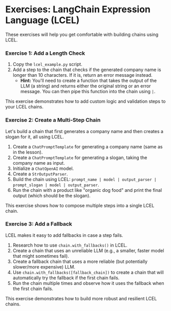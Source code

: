 # Exercises: LangChain Expression Language (LCEL)

These exercises will help you get comfortable with building chains using LCEL.

### Exercise 1: Add a Length Check

1.  Copy the `lcel_example.py` script.
2.  Add a step to the chain that checks if the generated company name is longer than 10 characters. If it is, return an error message instead.
    *   **Hint:** You'll need to create a function that takes the output of the LLM (a string) and returns either the original string or an error message. You can then pipe this function into the chain using `|`.

This exercise demonstrates how to add custom logic and validation steps to your LCEL chains.

### Exercise 2: Create a Multi-Step Chain

Let's build a chain that first generates a company name and then creates a slogan for it, all using LCEL.

1.  Create a `ChatPromptTemplate` for generating a company name (same as in the lesson).
2.  Create a `ChatPromptTemplate` for generating a slogan, taking the company name as input.
3.  Initialize a `ChatOpenAI` model.
4.  Create a `StrOutputParser`.
5.  Build the chain using LCEL: `prompt_name | model | output_parser | prompt_slogan | model | output_parser`.
6.  Run the chain with a product like "organic dog food" and print the final output (which should be the slogan).

This exercise shows how to compose multiple steps into a single LCEL chain.

### Exercise 3: Add a Fallback

LCEL makes it easy to add fallbacks in case a step fails.

1.  Research how to use `chain.with_fallbacks()` in LCEL.
2.  Create a chain that uses an unreliable LLM (e.g., a smaller, faster model that might sometimes fail).
3.  Create a fallback chain that uses a more reliable (but potentially slower/more expensive) LLM.
4.  Use `chain.with_fallbacks([fallback_chain])` to create a chain that will automatically try the fallback if the first chain fails.
5.  Run the chain multiple times and observe how it uses the fallback when the first chain fails.

This exercise demonstrates how to build more robust and resilient LCEL chains.
